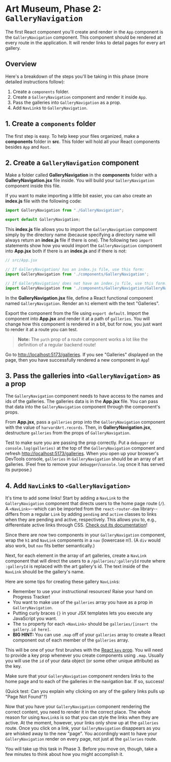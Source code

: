 # Art Museum, Phase 2: `GalleryNavigation`

The first React component you'll create and render in the `App` component is the
`GalleryNavigation` component. This component should be rendered at every route
in the application. It will render links to detail pages for every art gallery.

## Overview

Here's a breakdown of the steps you'll be taking in this phase (more detailed
instructions follow):

1. Create a `components` folder.
2. Create a `GalleryNavigation` component and render it inside `App`.
3. Pass the galleries into `GalleryNavigation` as a prop.
4. Add `NavLink`s to `GalleryNavigation`.

## 1. Create a `components` folder

The first step is easy. To help keep your files organized, make a __components__
folder in __src__. This folder will hold all your React components besides `App`
and `Root`.

## 2. Create a `GalleryNavigation` component

Make a folder called __GalleryNavigation__ in the __components__ folder with a
__GalleryNavigation.jsx__ file inside. You will build your `GalleryNavigation`
component inside this file.

If you want to make importing a little bit easier, you can also create an
__index.js__ file with the following code:

```js
import GalleryNavigation from "./GalleryNavigation";

export default GalleryNavigation;
```

This __index.js__ file allows you to import the `GalleryNavigation` component
simply by the directory name (because specifying a directory name will always
return an __index.js__ file if there is one). The following two `import`
statements show how you would import the `GalleryNavigation` component into
__App.jsx__ both if there is an __index.js__ and if there is not:

```js
// src/App.jsx

// If GalleryNavigation/ has an index.js file, use this form:
import GalleryNavigation from './components/GalleryNavigation';

// If GalleryNavigation/ does not have an index.js file, use this form:
import GalleryNavigation from './components/GalleryNavigation/GalleryNavigation';
```

In the __GalleryNavigation.jsx__ file, define a React functional component named
`GalleryNavigation`. Render an `h1` element with the text "Galleries".

Export the component from the file using `export default`. Import the component
into __App.jsx__ and render it at a path of `galleries`. You will change how
this component is rendered in a bit, but for now, you just want to render it at
a route you can test.

> **Note:** The `path` prop of a route component works a lot like the
> definition of a regular backend route!

Go to [http://localhost:5173/galleries]. If you see "Galleries" displayed on the
page, then you have successfully rendered a new component in `App`!

## 3. Pass the galleries into `<GalleryNavigation>` as a prop

The `GalleryNavigation` component needs to have access to the names and ids of
the galleries. The galleries data is in the __App.jsx__ file. You can pass that
data into the `GalleryNavigation` component through the component's props.

From __App.jsx__, pass a `galleries` prop into the `GalleryNavigation` component
with the value of `harvardArt.records`. Then, in __GalleryNavigation.jsx__,
destructure `galleries` from the props of `GalleryNavigation`.

Test to make sure you are passing the prop correctly. Put a `debugger` or
`console.log(galleries)` at the top of the `GalleryNavigation` component and
refresh [http://localhost:5173/galleries]. When you open up your browser's
DevTools console, `galleries` in `GalleryNavigation` should be an array of art
galleries. (Feel free to remove your `debugger`/`console.log` once it has served
its purpose.)

## 4. Add `NavLink`s to `<GalleryNavigation>`

It's time to add some links! Start by adding a `NavLink` to the
`GalleryNavigation` component that directs users to the home page route (`/`). A
`<NavLink>`--which can be imported from the `react-router-dom` library--differs
from a regular `Link` by adding `pending` and `active` classes to links when
they are pending and active, respectively. This allows you to, e.g.,
differentiate active links through CSS. [Check out its documentation][navlink]!

Since there are now two components in your `GalleryNavigation` component, wrap
the `h1` and `NavLink` components in a `nav` (lowercase n!). (A `div` would also
work, but `nav` fits better semantically.)

Next, for each element in the array of art galleries, create a `NavLink`
component that will direct the users to a `/galleries/:galleryId` route where
`:galleryId` is replaced with the art gallery's id. The text inside of the
`NavLink` should be the gallery's name.

Here are some tips for creating these gallery `NavLink`s:

* Remember to use your instructional resources! Raise your hand on Progress
  Tracker!
* You want to make use of the `galleries` array you have as a prop in
  `GalleryNavigation`.
* Putting curly braces `{}` in your JSX templates lets you execute any
  JavaScript you want.
* The `to` property for each `<NavLink>` should be `galleries/[insert the
  gallery.id here]`.
* **BIG HINT:** You can use `.map` off of your `galleries` array to create a
  React component out of each member of the `galleries` array.

This will be one of your first brushes with the [React `key` prop][key]. You
will need to provide a key prop whenever you create components using `.map`.
Usually you will use the `id` of your data object (or some other unique
attribute) as the key.

Make sure that your `GalleryNavigation` component renders links to the home page
and to each of the galleries in the navigation bar. If so, success!

(Quick test: Can you explain why clicking on any of the gallery links pulls up
"Page Not Found"?)

Now that you have your `GalleryNavigation` component rendering the correct
content, you need to render it in the correct place. The whole reason for using
`NavLink`s is so that you can style the links when they are active. At the
moment, however, your links only show up at the `galleries` route. Once you
click on a link, your `GalleryNavigation` disappears as you are whisked away to
the new "page". You accordingly want to have your `GalleryNavigation` render on
every page, not just at the `galleries` route.

You will take up this task in Phase 3. Before you move on, though, take a few
minutes to think about how you might accomplish it.

[http://localhost:5173/galleries]: http://localhost:5173/galleries
[navlink]: https://reactrouter.com/en/main/components/nav-link
[key]: https://react.dev/learn/rendering-lists#keeping-list-items-in-order-with-key

